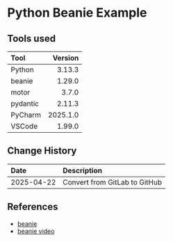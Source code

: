 # Python Beanie Example

## Tools used 
| Tool     |  Version |
|:---------|---------:|
| Python   |   3.13.3 |
| beanie   |   1.29.0 |
| motor    |    3.7.0 |
| pydantic |   2.11.3 |
| PyCharm  | 2025.1.0 |
| VSCode   |   1.99.0 |

## Change History

| Date       | Description                   |
|:-----------|:------------------------------|
| 2025-04-22 | Convert from GitLab to GitHub |

## References
* [beanie](https://beanie-odm.dev/)
* [beanie video](https://www.youtube.com/watch?v=vsoawzUmh5A)
